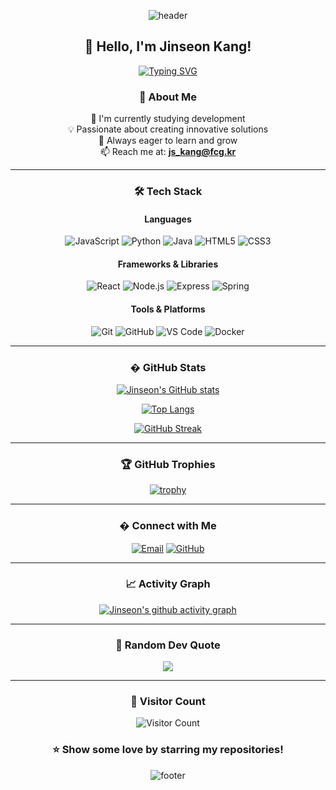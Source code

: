 <div align="center">

![header](https://capsule-render.vercel.app/api?type=waving&color=gradient&customColorList=6,11,20&height=250&section=header&text=Welcome%20to%20jsKang's%20GitHub!&fontSize=50&animation=fadeIn&fontColor=fff)

## 👋 Hello, I'm Jinseon Kang!

[![Typing SVG](https://readme-typing-svg.demolab.com?font=Fira+Code&size=22&duration=3000&pause=1000&color=00C3FF&center=true&vCenter=true&width=435&lines=Full+Stack+Developer;Always+Learning+New+Things;Code+Enthusiast)](https://git.io/typing-svg)

### 💫 About Me

🌱 I'm currently studying development<br/>
💡 Passionate about creating innovative solutions<br/>
🎯 Always eager to learn and grow<br/>
📫 Reach me at: **js_kang@fcg.kr**

---

### 🛠️ Tech Stack

#### Languages
![JavaScript](https://img.shields.io/badge/JavaScript-F7DF1E?style=for-the-badge&logo=javascript&logoColor=black)
![Python](https://img.shields.io/badge/Python-3776AB?style=for-the-badge&logo=python&logoColor=white)
![Java](https://img.shields.io/badge/Java-ED8B00?style=for-the-badge&logo=openjdk&logoColor=white)
![HTML5](https://img.shields.io/badge/HTML5-E34F26?style=for-the-badge&logo=html5&logoColor=white)
![CSS3](https://img.shields.io/badge/CSS3-1572B6?style=for-the-badge&logo=css3&logoColor=white)

#### Frameworks & Libraries
![React](https://img.shields.io/badge/React-20232A?style=for-the-badge&logo=react&logoColor=61DAFB)
![Node.js](https://img.shields.io/badge/Node.js-339933?style=for-the-badge&logo=nodedotjs&logoColor=white)
![Express](https://img.shields.io/badge/Express-000000?style=for-the-badge&logo=express&logoColor=white)
![Spring](https://img.shields.io/badge/Spring-6DB33F?style=for-the-badge&logo=spring&logoColor=white)

#### Tools & Platforms
![Git](https://img.shields.io/badge/Git-F05032?style=for-the-badge&logo=git&logoColor=white)
![GitHub](https://img.shields.io/badge/GitHub-181717?style=for-the-badge&logo=github&logoColor=white)
![VS Code](https://img.shields.io/badge/VS_Code-007ACC?style=for-the-badge&logo=visual-studio-code&logoColor=white)
![Docker](https://img.shields.io/badge/Docker-2496ED?style=for-the-badge&logo=docker&logoColor=white)

---

### � GitHub Stats

<div align="center">
  
[![Jinseon's GitHub stats](https://github-readme-stats.vercel.app/api?username=jsKang-fcg&show_icons=true&theme=tokyonight&hide_border=true&bg_color=1a1b27&title_color=00c3ff&icon_color=00c3ff)](https://github.com/jsKang-fcg)

[![Top Langs](https://github-readme-stats.vercel.app/api/top-langs/?username=jsKang-fcg&layout=compact&theme=tokyonight&hide_border=true&bg_color=1a1b27&title_color=00c3ff)](https://github.com/jsKang-fcg)

[![GitHub Streak](https://streak-stats.demolab.com?user=jsKang-fcg&theme=tokyonight&hide_border=true&background=1a1b27&ring=00c3ff&fire=00c3ff&currStreakLabel=00c3ff)](https://git.io/streak-stats)

</div>

---

### 🏆 GitHub Trophies

[![trophy](https://github-profile-trophy.vercel.app/?username=jsKang-fcg&theme=tokyonight&no-frame=true&no-bg=true&column=7&margin-w=15&margin-h=15)](https://github.com/ryo-ma/github-profile-trophy)

---

### � Connect with Me

[![Email](https://img.shields.io/badge/Email-js__kang@fcg.kr-00c3ff?style=for-the-badge&logo=gmail&logoColor=white)](mailto:js_kang@fcg.kr)
[![GitHub](https://img.shields.io/badge/GitHub-jsKang--fcg-181717?style=for-the-badge&logo=github&logoColor=white)](https://github.com/jsKang-fcg)

---

### 📈 Activity Graph

[![Jinseon's github activity graph](https://github-readme-activity-graph.vercel.app/graph?username=jsKang-fcg&theme=tokyo-night&hide_border=true&bg_color=1a1b27&color=00c3ff&line=00c3ff&point=ffffff)](https://github.com/ashutosh00710/github-readme-activity-graph)

---

### 💭 Random Dev Quote

![](https://quotes-github-readme.vercel.app/api?type=horizontal&theme=tokyonight)

---

<div align="center">
  
### 👀 Visitor Count

![Visitor Count](https://profile-counter.glitch.me/jsKang-fcg/count.svg)

### ⭐ Show some love by starring my repositories!

![footer](https://capsule-render.vercel.app/api?type=waving&color=gradient&customColorList=6,11,20&height=100&section=footer)

</div>
